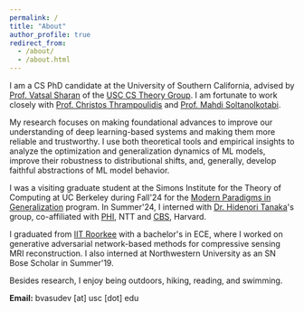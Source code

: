 ```yaml
---
permalink: /
title: "About"
author_profile: true
redirect_from: 
  - /about/
  - /about.html
---
```


I am a CS PhD candidate at the University of Southern California, advised by [Prof. Vatsal Sharan](https://vatsalsharan.github.io/) of the [USC CS Theory Group](https://viterbi-web.usc.edu/~cstheory/). I am fortunate to work closely with [Prof. Christos Thrampoulidis](https://sites.google.com/view/cthrampo) and [Prof. Mahdi Soltanolkotabi](https://viterbi-web.usc.edu/~soltanol/). 

My research focuses on making foundational advances to improve our understanding of deep learning-based systems and making them more reliable and trustworthy. I use both theoretical tools and empirical insights to analyze the optimization and generalization dynamics of ML models, improve their robustness to distributional shifts, and, generally, develop faithful abstractions of ML model behavior.

I was a visiting graduate student at the Simons Institute for the Theory of Computing at UC Berkeley during Fall'24 for the [Modern Paradigms in Generalization](https://simons.berkeley.edu/programs/modern-paradigms-generalization) program. In Summer'24, I interned with [Dr. Hidenori Tanaka](https://sites.google.com/view/htanaka/home)'s group, co-affiliated with [PHI](https://ntt-research.com/phi/), NTT and [CBS](https://cbs.fas.harvard.edu/research/theory/), Harvard. 

I graduated from [IIT Roorkee](https://www.iitr.ac.in/) with a bachelor's in ECE, where I worked on generative adversarial network-based methods for compressive sensing MRI reconstruction. I also interned at Northwestern University as an SN Bose Scholar in Summer'19. 

Besides research, I enjoy being outdoors, hiking, reading, and swimming.

**Email:** bvasudev \[at\] usc \[dot\] edu
